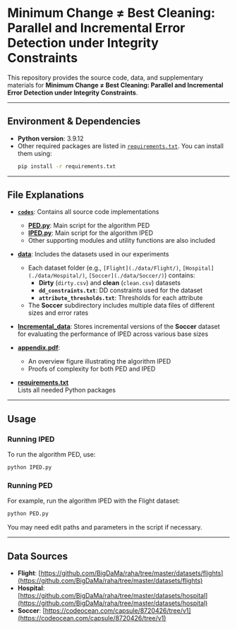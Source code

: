 # Minimum Change ≠ Best Cleaning: Parallel and Incremental Error Detection under Integrity Constraints

This repository provides the source code, data, and supplementary materials for **Minimum Change ≠ Best Cleaning: Parallel and Incremental Error Detection under Integrity Constraints**.

---

## Environment & Dependencies

- **Python version**: 3.9.12
- Other required packages are listed in [`requirements.txt`](./requirements.txt). You can install them using:
  ```bash
  pip install -r requirements.txt
  ```

---

## File Explanations

- **[`codes`](./codes)**: Contains all source code implementations

  - **[PED.py](./codes)**: Main script for the algorithm PED
  - **[IPED.py](./codes/)**: Main script for the algorithm IPED
  - Other supporting modules and utility functions are also included

- **[data](./data)**: Includes the datasets used in our experiments

  - Each dataset folder (e.g., `[Flight](./data/Flight/)`, `[Hospital](./data/Hospital/)`, `[Soccer](./data/Soccer/)`) contains:
    - **Dirty** (`dirty.csv`) and **clean** (`clean.csv`) datasets
    - **`dd_constraints.txt`**: DD constraints used for the dataset
    - **`attribute_thresholds.txt`**: Thresholds for each attribute
  - The **Soccer** subdirectory includes multiple data files of different sizes and error rates

- **[Incremental_data](./Incremental_data)**: Stores incremental versions of the **Soccer** dataset for evaluating the performance of IPED across various base sizes

- **[appendix.pdf](./appendix.pdf)**:

  - An overview figure illustrating the algorithm IPED
  - Proofs of complexity for both PED and IPED

- **[requirements.txt](./requirements.txt)**  
  Lists all needed Python packages

---

## Usage

### Running IPED

To run the algorithm PED, use:

```bash
python IPED.py
```

### Running PED

For example, run the algorithm IPED with the Flight dataset:

```bash
python PED.py
```

You may need edit paths and parameters in the script if necessary.

---

## Data Sources

- **Flight**: [https://github.com/BigDaMa/raha/tree/master/datasets/flights](https://github.com/BigDaMa/raha/tree/master/datasets/flights)
- **Hospital**: [https://github.com/BigDaMa/raha/tree/master/datasets/hospital](https://github.com/BigDaMa/raha/tree/master/datasets/hospital)
- **Soccer**: [https://codeocean.com/capsule/8720426/tree/v1](https://codeocean.com/capsule/8720426/tree/v1)
